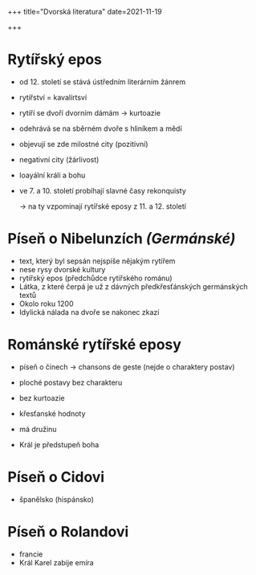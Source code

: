 +++
title="Dvorská literatura"
date=2021-11-19

+++

# Rytířský epos

- od 12. století se stává ústředním literárním žánrem

- rytířství = kavalírtsví

- rytíří se dvoří dvorním dámám $\to$ kurtoazie

- odehrává se na sběrném dvoře s hliníkem a mědí

- objevují se zde milostné city (pozitivní)

- negativní city (žárlivost)

- loayální králi a bohu

- ve 7. a 10. století probíhají slavné časy rekonquisty

  $\to$ na ty vzpominají rytířské eposy z 11. a 12. století

# Píseň o Nibelunzích *(Germánské)*

- text, který byl sepsán nejspíše nějakým rytířem
- nese rysy dvorské kultury
- rytířský epos (předchůdce rytířského románu)
- Látka, z které čerpá je už z dávných předkřesťánských germánských textů
- Okolo roku 1200
- Idylická nálada na dvoře se nakonec zkazí

# Románské rytířské eposy

- píseň o činech $\to$ chansons de geste (nejde o charaktery postav)

- ploché postavy bez charakteru
- bez kurtoazie
- křesťanské hodnoty
- má družinu
- Král je předstupeň boha

# Píseň o Cidovi

- španělsko (hispánsko)

# Píseň o Rolandovi

- francie
- Král Karel zabije emíra
